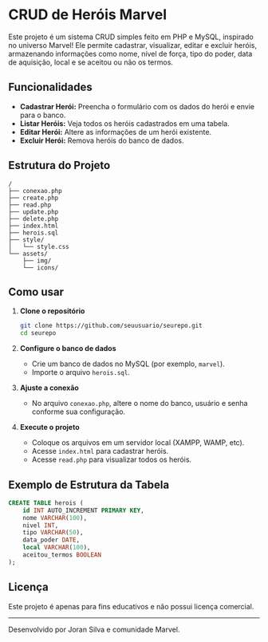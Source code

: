 # CRUD de Heróis Marvel

Este projeto é um sistema CRUD simples feito em PHP e MySQL, inspirado no universo Marvel! Ele permite cadastrar, visualizar, editar e excluir heróis, armazenando informações como nome, nível de força, tipo do poder, data de aquisição, local e se aceitou ou não os termos.

## Funcionalidades

- **Cadastrar Herói:** Preencha o formulário com os dados do herói e envie para o banco.
- **Listar Heróis:** Veja todos os heróis cadastrados em uma tabela.
- **Editar Herói:** Altere as informações de um herói existente.
- **Excluir Herói:** Remova heróis do banco de dados.

## Estrutura do Projeto

```
/
├── conexao.php
├── create.php
├── read.php
├── update.php
├── delete.php
├── index.html
├── herois.sql
├── style/
│   └── style.css
└── assets/
    ├── img/
    └── icons/
```

## Como usar

1. **Clone o repositório**  
   ```bash
   git clone https://github.com/seuusuario/seurepo.git
   cd seurepo
   ```

2. **Configure o banco de dados**
   - Crie um banco de dados no MySQL (por exemplo, `marvel`).
   - Importe o arquivo `herois.sql`.

3. **Ajuste a conexão**
   - No arquivo `conexao.php`, altere o nome do banco, usuário e senha conforme sua configuração.

4. **Execute o projeto**
   - Coloque os arquivos em um servidor local (XAMPP, WAMP, etc).
   - Acesse `index.html` para cadastrar heróis.
   - Acesse `read.php` para visualizar todos os heróis.

## Exemplo de Estrutura da Tabela

```sql
CREATE TABLE herois (
    id INT AUTO_INCREMENT PRIMARY KEY,
    nome VARCHAR(100),
    nivel INT,
    tipo VARCHAR(50),
    data_poder DATE,
    local VARCHAR(100),
    aceitou_termos BOOLEAN
);
```

## Licença

Este projeto é apenas para fins educativos e não possui licença comercial.

---

Desenvolvido por Joran Silva e comunidade Marvel.
